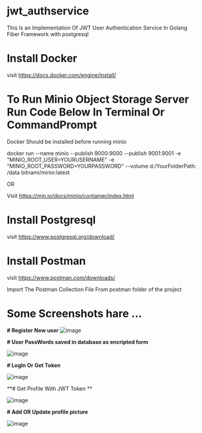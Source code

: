 # jwt_authservice
This Is an Implementation Of JWT User Authentication Service In Golang Fiber Framework with postgresql
# Install Docker 
visit https://docs.docker.com/engine/install/
# To Run Minio Object Storage Server Run Code Below In Terminal Or CommandPrompt
Docker Should be installed before running minio 

docker run --name minio  --publish 9000:9000  --publish 9001:9001  -e "MINIO_ROOT_USER=YOURUSERNAME" -e "MINIO_ROOT_PASSWORD=YOURPASSWORD" --volume d:/YourFolderPath: /data bitnami/minio:latest

OR 

Visit https://min.io/docs/minio/container/index.html

# Install Postgresql 

visit https://www.postgresql.org/download/

# Install Postman

visit https://www.postman.com/downloads/

Import The Postman Collection File From postman folder of the project 


# Some Screenshots hare ...


**# Register New user**
![image](https://github.com/user-attachments/assets/5c24d474-faf6-479c-830f-48ee2fc1d701)

**# User PassWords saved in database as encripted form**

![image](https://github.com/user-attachments/assets/ebfc796c-e456-4f6d-8249-ea5938d2019c)

**# LogIn Or Get Token**

![image](https://github.com/user-attachments/assets/a53501c1-a5c8-479c-8ee1-debff888eecf)


**# Get Profile With JWT Token **

![image](https://github.com/user-attachments/assets/64fe8846-bb3f-48d2-9e59-fb397e4dd275)

**# Add OR Update profile picture**

![image](https://github.com/user-attachments/assets/215840b1-0573-498f-b90f-8a0d601c417d)






